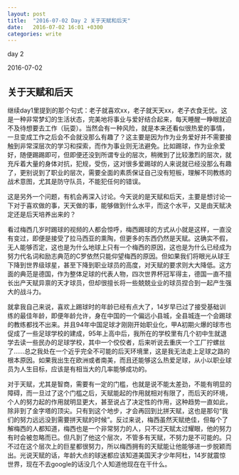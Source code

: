 ```yaml
---
layout: post
title:  "2016-07-02 Day 2 关于天赋和后天"
date:   2016-07-02 16:01 +0300
categories: write
---
```


day 2

2016-07-02

关于天赋和后天
-

继续day1里提到的那个句式：老子就喜欢xx，老子就天天xx，老子衣食无忧。这是一种非常梦幻的生活状态，完美地将事业与爱好结合起来，每天睡醒一睁眼就迫不及待想要去工作（玩耍）。当然会有一种风险，就是本来还看似很热爱的事情，一旦变成工作之后会不会就没那么有趣了？这主要是因为作为业务爱好并不需要接触到非常深层次的学习和探索，而作为事业则无法避免。比如踢球，作为业余爱好，随便踢踢即可，但即便还没到所谓专业的层次，稍微到了比较激烈的层次，就充斥着大量的身体对抗，犯规，受伤，这对很多爱踢球的人来说就已经没那么有趣了，更别说到了职业的层次，需要全面的素质保证自己没有短板，理解不同教练的战术意图，尤其是防守队员，不能犯任何的错误。

这是另外一个问题，有机会再深入讨论。今天说的是天赋和后天，主要是想讨论一下对于喜欢做的事，天天做的事，能够做到什么水平，而这个水平，又是由天赋决定还是后天培养出来的？

<!--谈到这个问题，就不得不引用K.Anders Ericsson发表于1993年那篇关于10000小时理论的原始文献，里面最经典的一个实验来自于对西柏林音乐学院的研究，看完文章再来补充吧，话说这篇文章不应该是talent is overrated的读书笔记吗？-->

看过梅西几岁时踢球的视频的人都会惊呼，梅西踢球的方式从小就是这样，一直没有变过，即便是接受了拉马西亚的熏陶，但更多的东西仍然是天赋。这确实不假，无人能够否定，这也是为什么地球上只有一个梅西的原因，这也是为什么已经成为努力代名词和励志典范的C罗依然只能仰望梅西的原因。但如果我们将眼光从球王下降到世界级球星，甚至下降到职业球员的高度，对天赋的要求则大大降低。这方面的典范是德国，作为整体足球的代表人物，四次世界杯冠军得主，德国一直不擅长出产天赋异禀的天才球员，但却很擅长将一些兢兢业业的球员捏合到一起产生强大的战斗力。

就拿我自己来说，喜欢上踢球时的年龄已经有点大了，14岁早已过了接受基础训练的最佳年龄，即便年龄允许，身在中国的一个偏远小县城，全县城连一个会踢球的教练都找不出来。并且94年中国足球才刚刚开始职业化，甲A初期火爆的球市也促成了一些足球学校的建成，95年上高中后，我所在的学校里有几个初中生就退学去读一些民办的足球学校，其中一个佼佼者，后来听说去重庆一个工厂拧螺丝了……总之我处在一个近乎完全不可能的后天环境里，这是我无法走上足球之路的根本原因。如果我出生在欧洲或者南美，而且还能够这么热爱足球，从小以职业球员为人生目标，应该是有相当大的几率能够成功的。

对于天赋，尤其是智商，需要有一定的门槛，也就是说不能太差劲，不能有明显的障碍，而一旦过了这个门槛之后，天赋能起的作用就相对有限了，而后天的环境，个人的努力起的作用就明显更大，甚至说占了决定性的作用，这种趋势一直如此，除非到了金字塔的顶尖。只有到这个地步，才会再回到比拼天赋，这也是那句“我们的努力远远没到需要拼天赋的时候”。反过来说，梅西虽然天赋绝佳，但每个了解梅西的人都知道，梅西也是一个非常努力的人，只不过天赋太过耀眼，他的努力有时会被忽略而已。但凡到了他这个层次，不管多有天赋，不努力是不可能的。只不过在这个层次上的巨星都很努力，所以梅西拥有的天赋能让他能够进一步脱颖而出。光说天赋的话，年龄大点的球迷都应该知道美国天才少年阿杜，14岁就震惊世界，现在不去google的话没几个人知道他现在在干什么。

